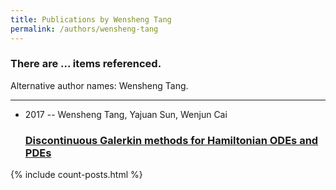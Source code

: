 ```yaml
---
title: Publications by Wensheng Tang
permalink: /authors/wensheng-tang
---
```


<h3 id="number-posts">There are ... items referenced.</h3>
<p id='info-authors'>Alternative author names: Wensheng Tang.</p>
<hr />
<ul class="post-list">
<li><span class='post-meta'>2017 -- Wensheng Tang, Yajuan Sun, Wenjun Cai</span><h3><a class='post-link' href="{{ site.baseurl }}/discontinuous-galerkin-methods-for-hamiltonian-odes-and-pdes">Discontinuous Galerkin methods for Hamiltonian ODEs and PDEs</a></h3></li>

</ul>
{% include count-posts.html %}
